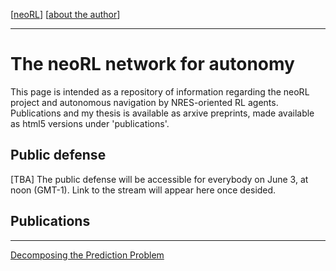 [[neoRL](index)]        [[about the author](./about_the_author.md)]

-------------------------------------------------------------------

# The neoRL network for autonomy 

This page is intended as a repository of information regarding the neoRL project and autonomous navigation by NRES-oriented RL agents.
Publications and my thesis is available as arxive preprints, made available as html5 versions under 'publications'.

## Public defense
[TBA] The public defense will be accessible for everybody on June 3, at noon (GMT-1). Link to the stream will appear here once desided.

## Publications

---------------------------------------

[Decomposing the Prediction Problem](https://ar5iv.org/html/2106.15868)



